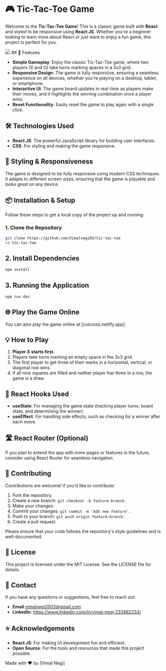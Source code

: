 # 🎮 Tic-Tac-Toe Game

Welcome to the **Tic-Tac-Toe Game**! This is a classic game built with **React** and styled to be responsive using **React JS**. Whether you're a beginner looking to learn more about React or just want to enjoy a fun game, this project is perfect for you.

<img src="https://th.bing.com/th/id/OIP.R699cfMIsRWSoKifhqmW8gHaFF?w=228&h=180&c=7&r=0&o=5&dpr=1.3&pid=1.7"/>
## 🚀 Features

- **Simple Gameplay**: Enjoy the classic Tic-Tac-Toe game, where two players (X and O) take turns marking spaces in a 3x3 grid.
- **Responsive Design**: The game is fully responsive, ensuring a seamless experience on all devices, whether you're playing on a desktop, tablet, or smartphone.
- **Interactive UI**: The game board updates in real-time as players make their moves, and it highlights the winning combination once a player wins.
- **Reset Functionality**: Easily reset the game to play again with a single click.

## 🛠️ Technologies Used

- **React JS**: The powerful JavaScript library for building user interfaces.
- **CSS**: For styling and making the game responsive.

## 🎨 Styling & Responsiveness

The game is designed to be fully responsive using modern CSS techniques. It adapts to different screen sizes, ensuring that the game is playable and looks great on any device.

## 📦 Installation & Setup

Follow these steps to get a local copy of the project up and running:

### 1. Clone the Repository

```bash
git clone https://github.com/Vimalnegi03/tic-tac-toe
cd tic-tac-toe
```
## 2. Install Dependencies

```bash
npm install
```
## 3. Running the Application

```bash
npm run dev
```

## 🌐 Play the Game Online

You can also play the game online at [cutcross.netlify.app].

## 💡 How to Play

1. **Player X starts first.**
2. Players take turns marking an empty space in the 3x3 grid.
3. The first player to get three of their marks in a horizontal, vertical, or diagonal row wins.
4. If all nine squares are filled and neither player has three in a row, the game is a draw.

## 🔄 React Hooks Used

- **useState**: For managing the game state (tracking player turns, board state, and determining the winner).
- **useEffect**: For handling side effects, such as checking for a winner after each move.

## 🛣️ React Router (Optional)

If you plan to extend the app with more pages or features in the future, consider using React Router for seamless navigation.
## 👥 Contributing

Contributions are welcome! If you'd like to contribute:

1. Fork the repository.
2. Create a new branch: `git checkout -b feature-branch`.
3. Make your changes.
4. Commit your changes: `git commit -m 'Add new feature'`.
5. Push to your branch: `git push origin feature-branch`.
6. Create a pull request.

Please ensure that your code follows the repository's style guidelines and is well-documented.

## 📜 License

This project is licensed under the MIT License. See the LICENSE file for details.

## 💬 Contact

If you have any questions or suggestions, feel free to reach out:

- **Email**:vimalnegi2003@gmail.com
- **LinkedIn**: https://www.linkedin.com/in/vimal-negi-233882233/

## ⭐ Acknowledgements

- **React JS**: For making UI development fun and efficient.
- **Open Source**: For the tools and resources that made this project possible.

Made with ❤️ by [Vimal Negi]

